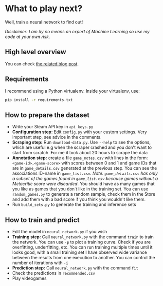 # What to play next?

Well, train a neural network to find out!

*Disclaimer: I am by no means an expert of Machine Learning so use my code at your own risk.*

## High level overview

You can check [the related blog post](https://nyri0.fr/en/blog/31).

## Requirements

I recommend using a Python virtualenv. Inside your virtualenv, use:
```bash
pip install -r requirements.txt
```

## How to prepare the dataset

 - Write your Steam API key in `api_keys.py`
 - **Configuration step:** Edit `config.py` with your custom settings. Very important step, see advice in the comments.
 - **Scraping step:** Run `download-data.py`. Use `--help` to see the options, which are useful e.g when the scraper crashed and you don't want to start from scratch. For me it took about 20 hours to scrape the data
 - **Annotation step:** create a file `game_notes.csv` with lines in the form: `<game-id>,<game-score>` with scores between 0 and 1 and game IDs that are in `game_details.csv` generated at the previous step. You can see the associations ID-name in `game_list.csv`. *Note: `game_details.csv` has only a subset of the games found in `game_list.csv` because games without a Metacritic score were discarded*. You should have as many games that you like as games that you don't like in the training set. You can use `random_games.py` to generate a random sample, check them in the Store and add them with a bad score if you think you wouldn't like them.
 - Run `build_sets.py` to generate the training and inference sets

## How to train and predict

 - Edit the model in `neural_network.py` if you wish
 - **Training step:** Call `neural_network.py` with the command `train` to train the network. You can use `-p` to plot a training curve. Check if you are overfitting, underfitting, etc. You can run training multiple times until it looks good, with a small training set I have observed wide variance between the results from one execution to another. You can control the number of iterations with `-i`
 - **Prediction step:** Call `neural_network.py` with the command `fit`
 - Check the predictions in `recommended.csv`
 - Play videogames
